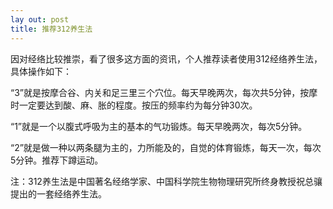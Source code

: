 ```yaml
---
lay out: post
title: 推荐312养生法
---
```


因对经络比较推崇，看了很多这方面的资讯，个人推荐读者使用312经络养生法，具体操作如下：

“3”就是按摩合谷、内关和足三里三个穴位。每天早晚两次，每次共5分钟，按摩时一定要达到酸、麻、胀的程度。按压的频率约为每分钟30次。

“1”就是一个以腹式呼吸为主的基本的气功锻炼。每天早晚两次，每次5分钟。

“2”就是做一种以两条腿为主的，力所能及的，自觉的体育锻炼，每天一次，每次5分钟。推荐下蹲运动。

注：312养生法是中国著名经络学家、中国科学院生物物理研究所终身教授祝总骧提出的一套经络养生法。
